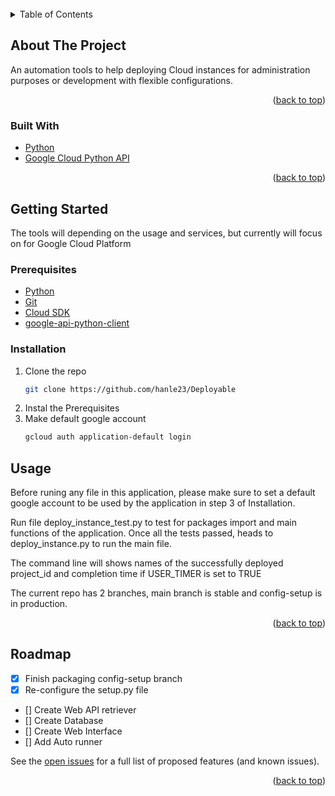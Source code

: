 <div id="top"></div>

<br />
<!-- TABLE OF CONTENTS -->
<details>
  <summary>Table of Contents</summary>
  <ol>
    <li>
      <a href="#about-the-project">About The Project</a>
      <ul>
        <li><a href="#built-with">Built With</a></li>
      </ul>
    </li>
    <li>
      <a href="#getting-started">Getting Started</a>
      <ul>
        <li><a href="#prerequisites">Prerequisites</a></li>
        <li><a href="#installation">Installation</a></li>
      </ul>
    </li>
    <li><a href="#usage">Usage</a></li>
    <li><a href="#roadmap">Roadmap</a></li>
    <li><a href="#contributing">Contributing</a></li>
    <li><a href="#license">License</a></li>
    <li><a href="#contact">Contact</a></li>
    <li><a href="#acknowledgments">Acknowledgments</a></li>
  </ol>
</details>

<!-- ABOUT THE PROJECT -->

## About The Project

An automation tools to help deploying Cloud instances for administration purposes or development with flexible configurations.

<p align="right">(<a href="#top">back to top</a>)</p>

### Built With

- [Python](https://python.org/)
- [Google Cloud Python API](https://github.com/googleapis/google-cloud-python)

<p align="right">(<a href="#top">back to top</a>)</p>

<!-- GETTING STARTED -->

## Getting Started

The tools will depending on the usage and services, but currently will focus on for Google Cloud Platform

### Prerequisites

- [Python](https://www.python.org/downloads/)
- [Git](https://git-scm.com/download)
- [Cloud SDK](https://cloud.google.com/sdk/docs/install)
- [google-api-python-client](https://github.com/googleapis/google-api-python-client)

### Installation

1. Clone the repo
   ```sh
   git clone https://github.com/hanle23/Deployable
   ```
2. Instal the Prerequisites
3. Make default google account
   ```sh
   gcloud auth application-default login
   ```

<!-- USAGE EXAMPLES -->

## Usage

Before runing any file in this application, please make sure to set a default google account to be used by the application in step 3 of Installation.

Run file deploy_instance_test.py to test for packages import and main functions of the application. Once all the tests passed, heads to deploy_instance.py to run the main file.

The command line will shows names of the successfully deployed project_id and completion time if USER_TIMER is set to TRUE

The current repo has 2 branches, main branch is stable and config-setup is in production.

<p align="right">(<a href="#top">back to top</a>)</p>

<!-- ROADMAP -->

## Roadmap

- [x] Finish packaging config-setup branch
- [x] Re-configure the setup.py file
- [] Create Web API retriever
- [] Create Database
- [] Create Web Interface
- [] Add Auto runner

See the [open issues](https://github.com/York-University-SCS/Deployable/issues) for a full list of proposed features (and known issues).

<p align="right">(<a href="#top">back to top</a>)</p>

